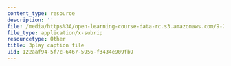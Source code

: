 ```yaml
---
content_type: resource
description: ''
file: /media/https%3A/open-learning-course-data-rc.s3.amazonaws.com/9-20-animal-behavior-fall-2013/122aaf945f7c64675956f3434e909fb9_472227.srt
file_type: application/x-subrip
resourcetype: Other
title: 3play caption file
uid: 122aaf94-5f7c-6467-5956-f3434e909fb9
---
```

